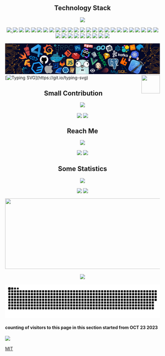 <!-- Technology Stack 
![](./.src/header4_.png)

<p align="center">
  <img src="https://github-widgetbox.vercel.app/api/profile?username=weiensong&data=followers,repositories,stars,commits&theme=darkmode">
</p>
-->

<!-- Technology Stack -->
<h2 align="center">Technology Stack</h2>
<div align="center">
  <img src="https://media.giphy.com/media/v1.Y2lkPTc5MGI3NjExanptazVmdnJiY3lhYTg1Y3YxdDZvOXV4M3NhOXhtbDVwaDE3cnJ3aiZlcD12MV9pbnRlcm5hbF9naWZfYnlfaWQmY3Q9cw/hiJ9ypGI5tIKdwKoK2/giphy.gif" width="80">
</div>

<!-- -----------------------------------------------------------------shields.io------------------------------------------------------------------------ -->
<p align="center"> 
  <a href="https://www.python.org/">
    <picture>
      <source media="(prefers-color-scheme: dark)" srcset="https://img.shields.io/badge/-Python-%230d1117?style=for-the-badge&logo=python&color=%23696969"> 
      <source media="(prefers-color-scheme: light)" srcset="https://img.shields.io/badge/Python-rgb(242%2C%20242%2C%20242)?style=for-the-badge&logo=python">
      <img class="dark-mode"src="https://img.shields.io/badge/-Python-%230d1117?style=for-the-badge&logo=python&color=%23696969"/>
    </picture>
  </a>
  
  <picture href="https://www.java.com/">
    <source media="(prefers-color-scheme: dark)" srcset="https://img.shields.io/badge/-Java-%230d1117?style=for-the-badge&logo=openjdk&color=%23696969"> 
    <source media="(prefers-color-scheme: light)" srcset="https://img.shields.io/badge/-Java-rgb(242%2C%20242%2C%20242)?style=for-the-badge&logo=openjdk">
    <img src="https://img.shields.io/badge/-Java-%230d1117?style=for-the-badge&logo=openjdk&color=&color=%23696969"/>
  </picture>
  
  <picture href="https://www.open-std.org/jtc1/sc22/wg14/">
    <source media="(prefers-color-scheme: dark)" srcset="https://img.shields.io/badge/-C-%230d1117?style=for-the-badge&logo=c&color=%23696969"> 
    <source media="(prefers-color-scheme: light)" srcset="https://img.shields.io/badge/-C-rgb(242%2C%20242%2C%20242)?style=for-the-badge&logo=c">
    <img src="https://img.shields.io/badge/-C-%230d1117?style=for-the-badge&logo=c&color=%23696969"/>
  </picture>
  
  <picture href="https://www.scala-lang.org/">
    <source media="(prefers-color-scheme: dark)" srcset="https://img.shields.io/badge/-Scala-%230d1117?style=for-the-badge&logo=scala&color=%23696969"> 
    <source media="(prefers-color-scheme: light)" srcset="https://img.shields.io/badge/-Scala-rgb(242%2C%20242%2C%20242)?style=for-the-badge&logo=scala">
    <img src="https://img.shields.io/badge/-Scala-%230d1117?style=for-the-badge&logo=scala&color=%23696969"/>
  </picture>
  
  <picture href="https://developer.mozilla.org/en-US/docs/Web/JavaScript">
    <source media="(prefers-color-scheme: dark)" srcset="https://img.shields.io/badge/-JavaScript-%230d1117?style=for-the-badge&logo=javascript&color=%23696969"> 
    <source media="(prefers-color-scheme: light)" srcset="https://img.shields.io/badge/-JavaScript-rgb(242%2C%20242%2C%20242)?style=for-the-badge&logo=javascript">
    <img src="https://img.shields.io/badge/-JavaScript-rgb(242%2C%20242%2C%20242)?style=for-the-badge&logo=javascript&color=%23696969"/>
  </picture>
  
  <picture href="https://www.r-project.org/">
    <source media="(prefers-color-scheme: dark)" srcset="https://img.shields.io/badge/-R-%230d1117?style=for-the-badge&logo=r&color=%23696969"> 
    <source media="(prefers-color-scheme: light)" srcset="https://img.shields.io/badge/-R-rgb(242%2C%20242%2C%20242)?style=for-the-badge&logo=r">
    <img src="https://img.shields.io/badge/-R-%230d1117?style=for-the-badge&logo=r&color=%23696969"/>
  </picture>
  
  <picture href="https://www.microsoft.com/">
    <source media="(prefers-color-scheme: dark)" srcset="https://img.shields.io/badge/-Windows-%230d1117?style=for-the-badge&logo=windows&color=%23696969"> 
    <source media="(prefers-color-scheme: light)" srcset="https://img.shields.io/badge/-Windows-rgb(242%2C%20242%2C%20242)?style=for-the-badge&logo=windows">
    <img src="https://img.shields.io/badge/-Windows-%230d1117?style=for-the-badge&logo=windows&color=%23696969"/>
  </picture>
  
  <picture href="https://www.linux.org/">
    <source media="(prefers-color-scheme: dark)" srcset="https://img.shields.io/badge/-Linux-%230d1117?style=for-the-badge&logo=linux&color=%23696969"> 
    <source media="(prefers-color-scheme: light)" srcset="https://img.shields.io/badge/-Linux-rgb(242%2C%20242%2C%20242)?style=for-the-badge&logo=linux">
    <img src="https://img.shields.io/badge/-Linux-%230d1117?style=for-the-badge&logo=linux&color=%23696969"/>
  </picture>
  
  <picture href="https://www.centos.org/">
    <source media="(prefers-color-scheme: dark)" srcset="https://img.shields.io/badge/-CentOS-%230d1117?style=for-the-badge&logo=centos&color=%23696969"> 
    <source media="(prefers-color-scheme: light)" srcset="https://img.shields.io/badge/-CentOS-rgb(242%2C%20242%2C%20242)?style=for-the-badge&logo=centos">
    <img src="https://img.shields.io/badge/-CentOS-%230d1117?style=for-the-badge&logo=centos&color=%23696969"/>
  </picture>
  
  <picture href="https://ubuntu.com/">
    <source media="(prefers-color-scheme: dark)" srcset="https://img.shields.io/badge/-Ubuntu-%230d1117?style=for-the-badge&logo=ubuntu&color=%23696969"> 
    <source media="(prefers-color-scheme: light)" srcset="https://img.shields.io/badge/-Ubuntu-rgb(242%2C%20242%2C%20242)?style=for-the-badge&logo=ubuntu">
    <img src="https://img.shields.io/badge/-Ubuntu-%230d1117?style=for-the-badge&logo=ubuntu&color=%23696969"/>
  </picture>
  
  <picture href="https://www.redhat.com/">
    <source media="(prefers-color-scheme: dark)" srcset="https://img.shields.io/badge/-RedHat-%230d1117?style=for-the-badge&logo=redhat&color=%23696969"> 
    <source media="(prefers-color-scheme: light)" srcset="https://img.shields.io/badge/-RedHat-rgb(242%2C%20242%2C%20242)?style=for-the-badge&logo=redhat">
    <img src="https://img.shields.io/badge/-RedHat-%230d1117?style=for-the-badge&logo=redhat&color=%23696969"/>
  </picture>
  
  <picture href="https://www.docker.com/">
    <source media="(prefers-color-scheme: dark)" srcset="https://img.shields.io/badge/-Docker-%230d1117?style=for-the-badge&logo=docker&color=%23696969"> 
    <source media="(prefers-color-scheme: light)" srcset="https://img.shields.io/badge/-Docker-rgb(242%2C%20242%2C%20242)?style=for-the-badge&logo=docker">
    <img src="https://img.shields.io/badge/-Docker-%230d1117?style=for-the-badge&logo=docker&color=%23696969"/>
  </picture>
  
  <picture href="https://hadoop.apache.org/">
    <source media="(prefers-color-scheme: dark)" srcset="https://img.shields.io/badge/-Apache-%230d1117?style=for-the-badge&logo=apache&color=%23696969"> 
    <source media="(prefers-color-scheme: light)" srcset="https://img.shields.io/badge/-Apache-rgb(242%2C%20242%2C%20242)?style=for-the-badge&logo=apache">
    <img src="https://img.shields.io/badge/-Apache-%230d1117?style=for-the-badge&logo=apache&color=%23696969"/>
  </picture>
  
  <picture href="https://hadoop.apache.org/">
    <source media="(prefers-color-scheme: dark)" srcset="https://img.shields.io/badge/-Hadoop-%230d1117?style=for-the-badge&logo=apachehadoop&color=%23696969"> 
    <source media="(prefers-color-scheme: light)" srcset="https://img.shields.io/badge/-Hadoop-rgb(242%2C%20242%2C%20242)?style=for-the-badge&logo=apachehadoop">
    <img src="https://img.shields.io/badge/-Hadoop-%230d1117?style=for-the-badge&logo=apachehadoop&color=%23696969"/>
  </picture>
  
  <picture href="https://spark.apache.org/">
    <source media="(prefers-color-scheme: dark)" srcset="https://img.shields.io/badge/-Spark-%230d1117?style=for-the-badge&logo=apachespark&color=%23696969"> 
    <source media="(prefers-color-scheme: light)" srcset="https://img.shields.io/badge/-Spark-rgb(242%2C%20242%2C%20242)?style=for-the-badge&logo=apachespark">
    <img src="https://img.shields.io/badge/-Spark-%230d1117?style=for-the-badge&logo=apachespark&color=%23696969"/>
  </picture>
  
  <picture href="https://hive.apache.org/">
    <source media="(prefers-color-scheme: dark)" srcset="https://img.shields.io/badge/-Hive-%230d1117?style=for-the-badge&logo=apachehive&color=%23696969"> 
    <source media="(prefers-color-scheme: light)" srcset="https://img.shields.io/badge/-Hive-rgb(242%2C%20242%2C%20242)?style=for-the-badge&logo=apachehive">
    <img src="https://img.shields.io/badge/-Hive-%230d1117?style=for-the-badge&logo=apachehive&color=%23696969"/>
  </picture>
  
  <picture href="https://maven.apache.org/">
    <source media="(prefers-color-scheme: dark)" srcset="https://img.shields.io/badge/-Maven-%230d1117?style=for-the-badge&logo=apachemaven&color=%23696969"> 
    <source media="(prefers-color-scheme: light)" srcset="https://img.shields.io/badge/-Maven-rgb(242%2C%20242%2C%20242)?style=for-the-badge&logo=apachemaven">
    <img src="https://img.shields.io/badge/-Maven-%230d1117?style=for-the-badge&logo=apachemaven&color=%23696969"/>
  </picture>
  
  <picture href="https://www.selenium.dev/">
    <source media="(prefers-color-scheme: dark)" srcset="https://img.shields.io/badge/-Selenium-%230d1117?style=for-the-badge&logo=selenium&color=%23696969"> 
    <source media="(prefers-color-scheme: light)" srcset="https://img.shields.io/badge/-Selenium-rgb(242%2C%20242%2C%20242)?style=for-the-badge&logo=selenium">
    <img src="https://img.shields.io/badge/-Selenium-%230d1117?style=for-the-badge&logo=selenium&color=%23696969"/>
  </picture>
  
  <picture href="https://fastapi.tiangolo.com/">
    <source media="(prefers-color-scheme: dark)" srcset="https://img.shields.io/badge/-FastAPI-%230d1117?style=for-the-badge&logo=fastapi&color=%23696969"> 
    <source media="(prefers-color-scheme: light)" srcset="https://img.shields.io/badge/-FastAPI-rgb(242%2C%20242%2C%20242)?style=for-the-badge&logo=fastapi">
    <img src="https://img.shields.io/badge/-FastAPI-%230d1117?style=for-the-badge&logo=fastapi&color=%23696969"/>
  </picture>
  
  <picture href="https://pandas.pydata.org/">
    <source media="(prefers-color-scheme: dark)" srcset="https://img.shields.io/badge/-Pandas-%230d1117?style=for-the-badge&logo=pandas&color=%23696969"> 
    <source media="(prefers-color-scheme: light)" srcset="https://img.shields.io/badge/-Pandas-rgb(242%2C%20242%2C%20242)?style=for-the-badge&logo=pandas">
    <img src="https://img.shields.io/badge/-Pandas-%230d1117?style=for-the-badge&logo=pandas&color=%23696969"/>
  </picture>
  
  <picture href="https://numpy.org/">
    <source media="(prefers-color-scheme: dark)" srcset="https://img.shields.io/badge/-Numpy-%230d1117?style=for-the-badge&logo=numpy&color=%23696969"> 
    <source media="(prefers-color-scheme: light)" srcset="https://img.shields.io/badge/-Numpy-rgb(242%2C%20242%2C%20242)?style=for-the-badge&logo=numpy">
    <img src="https://img.shields.io/badge/-Numpy-%230d1117?style=for-the-badge&logo=numpy&color=%23696969"/>
  </picture>
  
  <picture href="https://www.mysql.com/">
    <source media="(prefers-color-scheme: dark)" srcset="https://img.shields.io/badge/-MySQL-%230d1117?style=for-the-badge&logo=mysql&color=%23696969"> 
    <source media="(prefers-color-scheme: light)" srcset="https://img.shields.io/badge/-MySQL-rgb(242%2C%20242%2C%20242)?style=for-the-badge&logo=mysql">
    <img src="https://img.shields.io/badge/-MySQL-%230d1117?style=for-the-badge&logo=mysql&color=%23696969"/>
  </picture>
  
  <picture href="https://git-scm.com/">
    <source media="(prefers-color-scheme: dark)" srcset="https://img.shields.io/badge/-Git-%230d1117?style=for-the-badge&logo=git&color=%23696969"> 
    <source media="(prefers-color-scheme: light)" srcset="https://img.shields.io/badge/-Git-rgb(242%2C%20242%2C%20242)?style=for-the-badge&logo=git">
    <img src="https://img.shields.io/badge/-Git-%230d1117?style=for-the-badge&logo=git&color=%23696969"/>
  </picture>
  
  <picture href="https://jupyter.org/">
    <source media="(prefers-color-scheme: dark)" srcset="https://img.shields.io/badge/-Jupyter-%230d1117?style=for-the-badge&logo=jupyter&color=%23696969"> 
    <source media="(prefers-color-scheme: light)" srcset="https://img.shields.io/badge/-Jupyter-rgb(242%2C%20242%2C%20242)?style=for-the-badge&logo=jupyter">
    <img src="https://img.shields.io/badge/-Jupyter-%230d1117?style=for-the-badge&logo=jupyter&color=%23696969"/>
  </picture>
  
  <picture href="https://html.spec.whatwg.org/multipage/">
    <source media="(prefers-color-scheme: dark)" srcset="https://img.shields.io/badge/-Html-%230d1117?style=for-the-badge&logo=html5&color=%23696969"> 
    <source media="(prefers-color-scheme: light)" srcset="https://img.shields.io/badge/-Html-rgb(242%2C%20242%2C%20242)?style=for-the-badge&logo=html5">
    <img src="https://img.shields.io/badge/-Html-%230d1117?style=for-the-badge&logo=html5&color=%23696969"/>
  </picture>
  
  <picture href="https://www.markdownguide.org/">
    <source media="(prefers-color-scheme: dark)" srcset="https://img.shields.io/badge/-Markdown-%230d1117?style=for-the-badge&logo=markdown&color=%23696969"> 
    <source media="(prefers-color-scheme: light)" srcset="https://img.shields.io/badge/-Markdown-rgb(242%2C%20242%2C%20242)?style=for-the-badge&logo=markdown">
    <img src="https://img.shields.io/badge/-Markdown-%230d1117?style=for-the-badge&logo=markdown&color=%23696969"/>
  </picture>
  
  <picture href="https://apps.microsoft.com/store/detail/windows-terminal/9N0DX20HK701">
    <source media="(prefers-color-scheme: dark)" srcset="https://img.shields.io/badge/-Windows Terminal-%230d1117?style=for-the-badge&logo=windowsterminal&color=%23696969"> 
    <source media="(prefers-color-scheme: light)" srcset="https://img.shields.io/badge/-Windows Terminal-rgb(242%2C%20242%2C%20242)?style=for-the-badge&logo=windowsterminal">
    <img src="https://img.shields.io/badge/-Windows Terminal-%230d1117?style=for-the-badge&logo=windowsterminal&color=%23696969"/>
  </picture>
  
  <picture href="https://echarts.apache.org/index.html">
    <source media="(prefers-color-scheme: dark)" srcset="https://img.shields.io/badge/-Echarts-%230d1117?style=for-the-badge&logo=apacheecharts&color=%23696969"> 
    <source media="(prefers-color-scheme: light)" srcset="https://img.shields.io/badge/-Echarts-rgb(242%2C%20242%2C%20242)?style=for-the-badge&logo=apacheecharts">
    <img src="https://img.shields.io/badge/-Echarts-%230d1117?style=for-the-badge&logo=apacheecharts&color=%23696969"/>
  </picture>
  
  <picture href="https://www.vim.org/">
    <source media="(prefers-color-scheme: dark)" srcset="https://img.shields.io/badge/-Vim-%230d1117?style=for-the-badge&logo=vim&color=%23696969"> 
    <source media="(prefers-color-scheme: light)" srcset="https://img.shields.io/badge/-Vim-rgb(242%2C%20242%2C%20242)?style=for-the-badge&logo=vim">
    <img src="https://img.shields.io/badge/-Vim-%230d1117?style=for-the-badge&logo=vim&color=%23696969"/>
  </picture>
  
  <picture href="https://neovim.io/">
    <source media="(prefers-color-scheme: dark)" srcset="https://img.shields.io/badge/-Neovim-%230d1117?style=for-the-badge&logo=neovim&color=%23696969"> 
    <source media="(prefers-color-scheme: light)" srcset="https://img.shields.io/badge/-Neovim-rgb(242%2C%20242%2C%20242)?style=for-the-badge&logo=neovim">
    <img src="https://img.shields.io/badge/-Neovim-%230d1117?style=for-the-badge&logo=neovim&color=%23696969"/>
  </picture>
  
  <picture href="https://www.lua.org/">
    <source media="(prefers-color-scheme: dark)" srcset="https://img.shields.io/badge/-Lua-%230d1117?style=for-the-badge&logo=lua&color=%23696969"> 
    <source media="(prefers-color-scheme: light)" srcset="https://img.shields.io/badge/-Lua-rgb(242%2C%20242%2C%20242)?style=for-the-badge&logo=lua">
    <img src="https://img.shields.io/badge/-Lua-%230d1117?style=for-the-badge&logo=lua&color=%23696969"/>
  </picture>
  
  <picture href="https://www.jetbrains.com/pycharm/">
    <source media="(prefers-color-scheme: dark)" srcset="https://img.shields.io/badge/-Pycharm-%230d1117?style=for-the-badge&logo=pycharm&color=%23696969"> 
    <source media="(prefers-color-scheme: light)" srcset="https://img.shields.io/badge/-Pycharm-rgb(242%2C%20242%2C%20242)?style=for-the-badge&logo=pycharm">
    <img src="https://img.shields.io/badge/-Pycharm-%230d1117?style=for-the-badge&logo=pycharm&color=%23696969"/>
  </picture>
  
  <picture href="https://www.jetbrains.com/idea/">
    <source media="(prefers-color-scheme: dark)" srcset="https://img.shields.io/badge/-Idea-%230d1117?style=for-the-badge&logo=intellijidea&color=%23696969"> 
    <source media="(prefers-color-scheme: light)" srcset="https://img.shields.io/badge/-Idea-rgb(242%2C%20242%2C%20242)?style=for-the-badge&logo=intellijidea">
    <img src="https://img.shields.io/badge/-Idea-%230d1117?style=for-the-badge&logo=intellijidea&color=%23696969"/>
  </picture>

  <picture href="https://www.jetbrains.com/idea/">
    <source media="(prefers-color-scheme: dark)" srcset="https://img.shields.io/badge/-vscode-%230d1117?style=for-the-badge&logo=visualstudiocode&color=%23696969"> 
    <source media="(prefers-color-scheme: light)" srcset="https://img.shields.io/badge/-vscode-rgb(242%2C%20242%2C%20242)?style=for-the-badge&logo=visualstudiocode">
    <img src="https://img.shields.io/badge/-vscode-%230d1117?style=for-the-badge&logo=visualstudiocode&color=%23696969"/>
  </picture>
</p>




![](./.src/header_.png)
<a href="https://www.python.org/"><img src="https://techstack-generator.vercel.app/python-icon.svg" align="right" height="60" width="60" ></a>
[![Typing SVG](https://readme-typing-svg.demolab.com?font=Fira+Code&pause=1000&color=27ADF7&center=true&vCenter=true&width=435&lines=Hi+there%2C+I'm+weiensong!;Welcome+to+my+profile!;l+enjoy+new+things!)](https://git.io/typing-svg)



<!-- Small contribution -->
<h2 align="center">Small Contribution</h2>  
<div align="center">
  <img src="https://media.giphy.com/media/8e7IQjEdnkivIk81C2/giphy.gif" width="80">
</div>

<p align="center">
  <picture href="https://github.com/TheAlgorithms/Python">
    <source media="(prefers-color-scheme: dark)" srcset="https://github-readme-stats-sigma-five.vercel.app/api/pin/?username=TheAlgorithms&repo=Python&title_color=a15619&icon_color=84628f&text_color=e6edf3&bg_color=242424&disable_animations=true" align="center" width="350"> 
    <source media="(prefers-color-scheme: light)" srcset="https://github-readme-stats-sigma-five.vercel.app/api/pin/?username=TheAlgorithms&repo=Python&disable_animations=true" align="center" width="350"> 
    <img src="https://github-readme-stats-sigma-five.vercel.app/api/pin/?username=TheAlgorithms&repo=Python&title_color=a15619&icon_color=84628f&text_color=e6edf3&bg_color=242424&disable_animations=true" align="center" width="350">
  </picture>

   <picture href="https://github.com/dataease/dataease">
    <source media="(prefers-color-scheme: dark)" srcset="https://github-readme-stats-sigma-five.vercel.app/api/pin/?username=dataease&repo=dataease&title_color=a15619&icon_color=84628f&text_color=e6edf3&bg_color=242424&disable_animations=true" align="center" width="350"> 
    <source media="(prefers-color-scheme: light)" srcset="https://github-readme-stats-sigma-five.vercel.app/api/pin/?username=dataease&repo=dataease&disable_animations=true" align="center" width="350"> 
    <img src="https://github-readme-stats-sigma-five.vercel.app/api/pin/?username=dataease&repo=dataease&title_color=a15619&icon_color=84628f&text_color=e6edf3&bg_color=242424&disable_animations=true" align="center" width="350">
  </picture>
</p>



<!-- Reach me -->
<h2 align="center">Reach Me</h2>  

<div align="center">
  <img src="https://media.giphy.com/media/mGcNjsfWAjY5AEZNw6/giphy.gif" width="80"></div>

<p align="center">
  <picture href="https://www.jetbrains.com/pycharm/">
    <source media="(prefers-color-scheme: dark)" srcset="https://img.shields.io/badge/-GitHub-%230d1117?style=for-the-badge&logo=github&color=%23696969"> 
    <source media="(prefers-color-scheme: light)" srcset="https://img.shields.io/badge/-GitHub-rgb(242%2C%20242%2C%20242)?style=for-the-badge&logo=github">
    <img src="https://img.shields.io/badge/-GitHub-%230d1117?style=for-the-badge&logo=github&color=%23696969"/>
  </picture>
  
  <picture href="https://www.jetbrains.com/idea/">
    <source media="(prefers-color-scheme: dark)" srcset="https://img.shields.io/badge/-touer0018@gmail.com-%230d1117?style=for-the-badge&logo=gmail&color=%23696969"> 
    <source media="(prefers-color-scheme: light)" srcset="https://img.shields.io/badge/-touer0018@gmail.com-rgb(242%2C%20242%2C%20242)?style=for-the-badge&logo=gmail">
    <img src="https://img.shields.io/badge/-touer0018@gmail.com-%230d1117?style=for-the-badge&logo=gmail&color=%23696969"/>
  </picture>
</p>




<!-- Some statistics -->
<h2 align="center">Some Statistics</h2>  
<div align="center">
  <img src="https://media.giphy.com/media/l4FGrHErakgV8GRO0/giphy.gif" width="80"></div>

<p align="center">
  <picture>
    <source media="(prefers-color-scheme: dark)" srcset="https://github-readme-stats-sigma-five.vercel.app/api?username=weiensong&show_icons=true&theme=darcula&include_all_commits=true&disable_animations=true" height="180"> 
    <source media="(prefers-color-scheme: light)" srcset="https://github-readme-stats-sigma-five.vercel.app/api?username=weiensong&show_icons=true&theme=transparent&include_all_commits=true&disable_animations=true" height="180">
    <img src="https://github-readme-stats-sigma-five.vercel.app/api?username=weiensong&show_icons=true&theme=darcula&include_all_commits=true&disable_animations=true" height="180"/>
  </picture>
  
  <picture>
    <source media="(prefers-color-scheme: dark)" srcset="https://github-readme-stats.vercel.app/api/top-langs/?username=weiensong&layout=compact&theme=darcula&langs_count=20&disable_animations=true" height="180"> 
    <source media="(prefers-color-scheme: light)" srcset="https://github-readme-stats.vercel.app/api/top-langs/?username=weiensong&layout=compact&theme=transparent&langs_count=20&disable_animations=true" height="180">
    <img src="https://github-readme-stats.vercel.app/api/top-langs/?username=weiensong&layout=compact&theme=darcula&langs_count=20&disable_animations=true" height="180"/>
  </picture>
</p>


<p align="center">
  <picture>
    <source media="(prefers-color-scheme: dark)" srcset="https://github-readme-activity-graph.vercel.app/graph?username=weiensong&theme=github&bg_color=242424&include_all_commits=True&disable_animations=true" width="690" height="230"> 
    <source media="(prefers-color-scheme: light)" srcset="https://github-readme-activity-graph.vercel.app/graph?username=weiensong&theme=github&bg_color=166166166&include_all_commits=True&disable_animations=true" width="690" height="230">
    <img src="https://github-readme-activity-graph.vercel.app/graph?username=weiensong&theme=github&bg_color=242424&include_all_commits=True&disable_animations=true" width="690" height="230">
  </picture>
</p>


<p align="center">
  <picture>
    <source media="(prefers-color-scheme: dark)" srcset="https://github-profile-trophy.vercel.app/?username=weiensong&theme=gruvbox&row=1" width="690"> 
    <source media="(prefers-color-scheme: light)" srcset="https://github-profile-trophy.vercel.app/?username=weiensong&row=1" width="690">
    <img src="https://github-profile-trophy.vercel.app/?username=weiensong&theme=gruvbox&row=1" width="690">
  </picture>
</p>


<p align="center">
  <picture>
    <source media="(prefers-color-scheme: dark)" srcset="https://raw.githubusercontent.com/weiensong/weiensong/output/github-contribution-grid-snake-dark.svg">
    <source media="(prefers-color-scheme: light)" srcset="https://raw.githubusercontent.com/weiensong/weiensong/output/github-contribution-grid-snake.svg">
    <img alt="github contribution grid snake animation" src="https://raw.githubusercontent.com/lxfriday/lxfriday/output/github-contribution-grid-snake.svg" width="700">
  </picture>
</p>  





#### counting of visitors to this page in this section started from OCT 23 2023 
<picture>
    <img src="https://count.getloli.com/get/@weiensong?theme=asoul">
</picture>




[MIT](https://github.com/weiensong/weiensong/blob/main/.universal/LICENSE)


<!--
**weiensong/weiensong** is a ✨ _special_ ✨ repository because its `README.md` (this file) appears on your GitHub profile.

Here are some ideas to get you started:

- 🔭 I’m currently working on ...
- 🌱 I’m currently learning ...
- 👯 I’m looking to collaborate on ...
- 🤔 I’m looking for help with ...
- 💬 Ask me about ...
- 📫 How to reach me: ...
- 😄 Pronouns: ...
- ⚡ Fun fact: ...
-->
